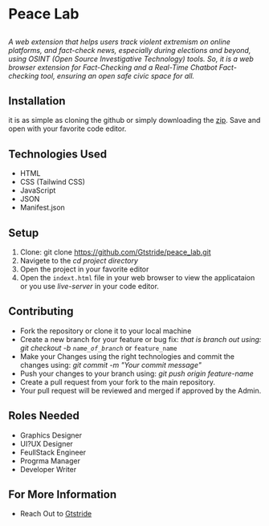 # Peace Lab
##
_A web extension that helps users track violent extremism on online platforms, and fact-check news, especially during elections and beyond, using OSINT (Open Source Investigative Technology) tools. So, it is a web browser extension for Fact-Checking and a Real-Time Chatbot Fact-checking tool, ensuring an open safe civic space for all._

## Installation

it is as simple as cloning the github or simply downloading the [zip](https://github.com/Gtstride/peace_lab.git). Save and open with your favorite code editor.

## Technologies Used
- HTML
- CSS (Tailwind CSS)
- JavaScript
- JSON
- Manifest.json

## Setup

1. Clone: git clone https://github.com/Gtstride/peace_lab.git
2. Navigete to the _cd project directory_
3. Open the project in your favorite editor
4. Open the `indext.html` file in your web browser to view the applicataion or you use _live-server_ in your code editor.


## Contributing

- Fork the repository or clone it to your local machine
- Create a new branch for your feature or bug fix: _that is branch out using: git checkout -b `name_of_branch`_ or `feature_name`
- Make your Changes using the right technologies and commit the changes using: _git commit -m "Your commit message"_
- Push your changes to your branch using: _git push origin feature-name_
- Create a pull request from your fork to the main repository.
- Your pull request will be reviewed and merged if approved by the Admin.

## Roles Needed
- Graphics Designer
- UI?UX Designer
- FeullStack Engineer
- Progrma Manager
- Developer Writer


## For More Information 
 - Reach Out to [Gtstride](https://github.com/Gtstride)